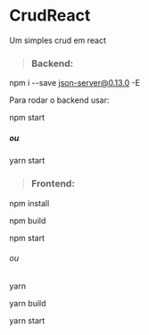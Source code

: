 # CrudReact
Um simples crud em react

> ### Backend:

npm i --save json-server@0.13.0 -E     

Para rodar o backend usar:

npm start

##### ou

yarn start

> ### Frontend:

npm install

npm build

npm start

###### ou

yarn

yarn build

yarn start

